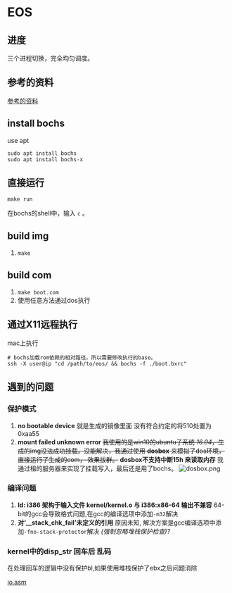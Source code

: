 # EOS

## 进度

三个进程切换，完全均匀调度。

## 参考的资料

[参考的资料](./guidebook.md)

## install bochs

use apt

```shell
sudo apt install bochs
sudo apt install bochs-x
```

## 直接运行

```shell
make run
```

在bochs的shell中，输入 `c` 。

## build img

1. `make`

## build com

1. ```make boot.com```
1. 使用任意方法通过dos执行

## 通过X11远程执行

mac上执行

```shell
# bochs加载rom依赖的相对路径，所以需要修改执行的base。
ssh -X user@ip "cd /path/to/eos/ && bochs -f ./boot.bxrc"
```

## 遇到的问题

### 保护模式

1. **no bootable device** 就是生成的镜像里面 没有符合约定的将510处置为0xaa55
1. **mount failed unknown error** <del>我使用的是win10的ubuntu子系统 *16.04*，生成的img没法成功挂载。没能解决，我通过使用 **dosbox** 来模拟了dos环境，直接运行了生成的com， 效果拔群。</del> **dosbox不支持中断15h 来读取内存** 我通过租的服务器来实现了挂载写入，最后还是用了bochs。
![dosbox.png](./doc/images/dosbox.png)

### 编译问题

1. **ld: i386 架构于输入文件 kernel/kernel.o 与 i386:x86-64 输出不兼容** 64-bit的gcc会导致格式问题,在gcc的编译选项中添加```-m32```解决
1. **对‘__stack_chk_fail’未定义的引用** 原因未知, 解决方案是gcc编译选项中添加```-fno-stack-protector```解决 _(强制忽略堆栈保护检查)?_

### kernel中的disp_str 回车后 乱码

在处理回车的逻辑中没有保护bl,如果使用堆栈保护了ebx之后问题消除

[io.asm](./lib/io.asm)
